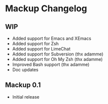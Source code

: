 # Mackup Changelog

## WIP

- Added support for Emacs and XEmacs
- Added support for Zsh
- Added support for LimeChat
- Added support for Subversion (thx adamme)
- Added support for Oh My Zsh (thx adamme)
- Improved Bash support (thx adamme)
- Doc updates

## Mackup 0.1

- Initial release
